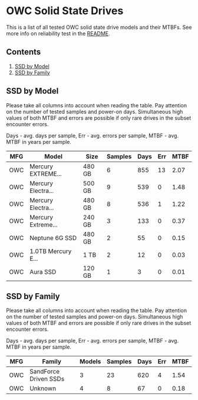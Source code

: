 OWC Solid State Drives
======================

This is a list of all tested OWC solid state drive models and their MTBFs. See
more info on reliability test in the [README](https://github.com/linuxhw/SMART).

Contents
--------

1. [ SSD by Model  ](#ssd-by-model)
2. [ SSD by Family ](#ssd-by-family)

SSD by Model
------------

Please take all columns into account when reading the table. Pay attention on the
number of tested samples and power-on days. Simultaneous high values of both MTBF
and errors are possible if only rare drives in the subset encounter errors.

Days - avg. days per sample,
Err  - avg. errors per sample,
MTBF - avg. MTBF in years per sample.

| MFG       | Model              | Size   | Samples | Days  | Err   | MTBF |
|-----------|--------------------|--------|---------|-------|-------|------|
| OWC       | Mercury EXTREME... | 480 GB | 6       | 855   | 13    | 2.07   |
| OWC       | Mercury Electra... | 500 GB | 9       | 539   | 0     | 1.48   |
| OWC       | Mercury Electra... | 480 GB | 8       | 536   | 1     | 1.22   |
| OWC       | Mercury Extreme... | 240 GB | 3       | 133   | 0     | 0.37   |
| OWC       | Neptune 6G SSD     | 480 GB | 2       | 55    | 0     | 0.15   |
| OWC       | 1.0TB Mercury E... | 1 TB   | 2       | 12    | 0     | 0.03   |
| OWC       | Aura SSD           | 120 GB | 1       | 3     | 0     | 0.01   |

SSD by Family
-------------

Please take all columns into account when reading the table. Pay attention on the
number of tested samples and power-on days. Simultaneous high values of both MTBF
and errors are possible if only rare drives in the subset encounter errors.

Days - avg. days per sample,
Err  - avg. errors per sample,
MTBF - avg. MTBF in years per sample.

| MFG       | Family                 | Models | Samples | Days  | Err   | MTBF |
|-----------|------------------------|--------|---------|-------|-------|------|
| OWC       | SandForce Driven SSDs  | 3      | 23      | 620   | 4     | 1.54   |
| OWC       | Unknown                | 4      | 8       | 67    | 0     | 0.18   |
